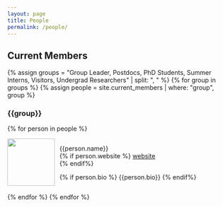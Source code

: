 ```yaml
---
layout: page
title: People
permalink: /people/
---
```


## Current Members ##
{% assign groups = "Group Leader, Postdocs, PhD Students, Summer Interns, Visitors, Undergrad Researchers" | split: ", " %}
{% for group in groups %}
{% assign people = site.current_members | where: "group", group %}
<br>
### {{group}} 
{% for person in people %}

<div style="overflow:hidden">

<img src="{{person.photo}}" style="width:80pt;padding-right:6pt" align="left"/>
<p>{{person.name}}<br>
{% if person.website %}
<a href="{{person.website}}">website</a><br>
{% endif%}

{% if person.bio %}
{{person.bio}}
{% endif%}

</p>
</div> 
<p>  </p>

{% endfor %}
{% endfor %}
